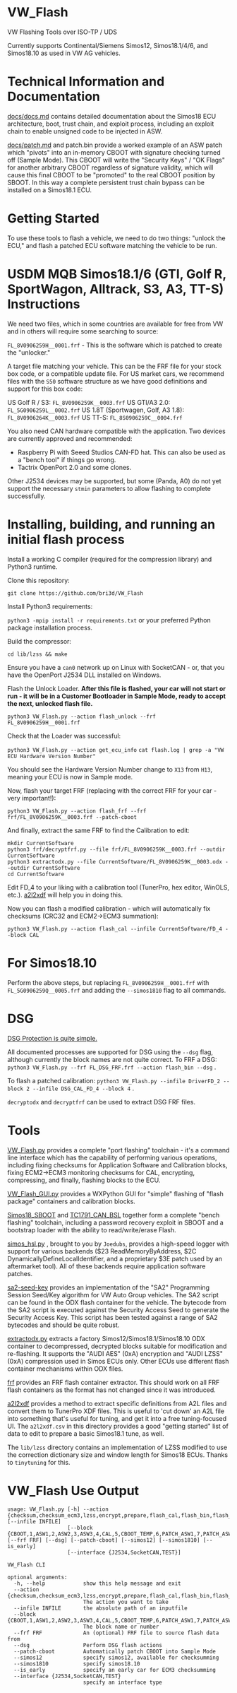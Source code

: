# VW_Flash

VW Flashing Tools over ISO-TP / UDS

Currently supports Continental/Siemens Simos12, Simos18.1/4/6, and Simos18.10 as used in VW AG vehicles. 

# Technical Information and Documentation

[docs/docs.md](docs/docs.md) contains detailed documentation about the Simos18 ECU architecture, boot, trust chain, and exploit process, including an exploit chain to enable unsigned code to be injected in ASW.

[docs/patch.md](docs/patch.md) and patch.bin provide a worked example of an ASW patch which "pivots" into an in-memory CBOOT with signature checking turned off (Sample Mode). This CBOOT will write the "Security Keys" / "OK Flags" for another arbitrary CBOOT regardless of signature validity, which will cause this final CBOOT to be "promoted" to the real CBOOT position by SBOOT. In this way a complete persistent trust chain bypass can be installed on a Simos18.1 ECU.

# Getting Started

To use these tools to flash a vehicle, we need to do two things: "unlock the ECU," and flash a patched ECU software matching the vehicle to be run. 

# USDM MQB Simos18.1/6 (GTI, Golf R, SportWagon, Alltrack, S3, A3, TT-S) Instructions

We need two files, which in some countries are available for free from VW and in others will require some searching to source:

`FL_8V0906259H__0001.frf` - This is the software which is patched to create the "unlocker."

A target file matching your vehicle. This can be the FRF file for your stock box code, or a compatible update file. For US market cars, we recommend files with the `S50` software structure as we have good definitions and support for this box code:

US Golf R / S3: `FL_8V0906259K__0003.frf`
US GTI/A3 2.0: `FL_5G0906259L__0002.frf`
US 1.8T (Sportwagen, Golf, A3 1.8): `FL_8V0906264K__0003.frf`
US TT-S: `FL_8S0906259C__0004.frf`

You also need CAN hardware compatible with the application. Two devices are currently approved and recommended:

* Raspberry Pi with Seeed Studios CAN-FD hat. This can also be used as a "bench tool" if things go wrong.
* Tactrix OpenPort 2.0 and some clones. 

Other J2534 devices may be supported, but some (Panda, A0) do not yet support the necessary `stmin` parameters to allow flashing to complete successfully.

# Installing, building, and running an initial flash process

Install a working C compiler (required for the compression library) and Python3 runtime.

Clone this repository:

`git clone https://github.com/bri3d/VW_Flash`

Install Python3 requirements:

`python3 -mpip install -r requirements.txt` or your preferred Python package installation process.

Build the compressor:

`cd lib/lzss && make`

Ensure you have a `can0` network up on Linux with SocketCAN - or, that you have the OpenPort J2534 DLL installed on Windows.


Flash the Unlock Loader. **After this file is flashed, your car will not start or run - it will be in a Customer Bootloader in Sample Mode, ready to accept the next, unlocked flash file.**

`python3 VW_Flash.py --action flash_unlock --frf FL_8V0906259H__0001.frf`

Check that the Loader was successful:

`python3 VW_Flash.py --action get_ecu_info`
`cat flash.log | grep -a "VW ECU Hardware Version Number"`

You should see the Hardware Version Number change to `X13` from `H13`, meaning your ECU is now in Sample mode.

Now, flash your target FRF (replacing with the correct FRF for your car - very important!):

`python3 VW_Flash.py --action flash_frf --frf frf/FL_8V0906259K__0003.frf --patch-cboot`

And finally, extract the same FRF to find the Calibration to edit:

```
mkdir CurrentSoftware
python3 frf/decryptfrf.py --file frf/FL_8V0906259K__0003.frf --outdir CurrentSoftware
python3 extractodx.py --file CurrentSoftware/FL_8V0906259K__0003.odx --outdir CurrentSoftware
cd CurrentSoftware
```

Edit FD_4 to your liking with a calibration tool (TunerPro, hex editor, WinOLS, etc.). [a2l2xdf](https://github.com/bri3d/a2l2xdf) will help you in doing this.

Now you can flash a modified calibration - which will automatically fix checksums (CRC32 and ECM2->ECM3 summation):

`python3 VW_Flash.py --action flash_cal --infile CurrentSoftware/FD_4 --block CAL`

# For Simos18.10

Perform the above steps, but replacing `FL_8V0906259H__0001.frf` with `FL_5G0906259Q__0005.frf` and adding the `--simos1810` flag to all commands.

# DSG

[DSG Protection is quite simple.](docs/dsg.md)

All documented processes are supported for DSG using the `--dsg` flag, although currently the block names are not quite correct. To FRF a DSG: `python3 VW_Flash.py --frf FL_DSG_FRF.frf --action flash_bin --dsg` .

To flash a patched calibration: `python3 VW_Flash.py --infile DriverFD_2 --block 2 --infile DSG_CAL_FD_4 --block 4` .

`decryptodx` and `decryptfrf` can be used to extract DSG FRF files. 

# Tools

[VW_Flash.py](VW_Flash.py) provides a complete "port flashing" toolchain - it's a command line interface which has the capability of performing various operations, including fixing checksums for Application Software and Calibration blocks, fixing ECM2->ECM3 monitoring checksums for CAL, encrypting, compressing, and finally, flashing blocks to the ECU.

[VW_Flash_GUI.py](VW_Flash_GUI.py) provides a WXPython GUI for "simple" flashing of "flash package" containers and calibration blocks.

[Simos18_SBOOT](https://github.com/bri3d/Simos18_SBOOT) and [TC1791_CAN_BSL](https://github.com/bri3d/TC1791_CAN_BSL) together form a complete "bench flashing" toolchain, including a password recovery exploit in SBOOT and a bootstrap loader with the ability to read/write/erase Flash.

[simos_hsl.py](https://github.com/joeFischetti/SimosHighSpeedLogger) , brought to you by `Joedubs`, provides a high-speed logger with support for various backends ($23 ReadMemoryByAddress, $2C DynamicallyDefineLocalIdentifier, and a proprietary $3E patch used by an aftermarket tool). All of these backends require application software patches. 

[sa2-seed-key](https://github.com/bri3d/sa2_seed_key) provides an implementation of the "SA2" Programming Session Seed/Key algorithm for VW Auto Group vehicles. The SA2 script can be found in the ODX flash container for the vehicle. The bytecode from the SA2 script is executed against the Security Access Seed to generate the Security Access Key. This script has been tested against a range of SA2 bytecodes and should be quite robust.

[extractodx.py](extractodx.py) extracts a factory Simos12/Simos18.1/Simos18.10 ODX container to decompressed, decrypted blocks suitable for modification and re-flashing. It supports the "AUDI AES" (0xA) encryption and "AUDI LZSS" (0xA) compression used in Simos ECUs only. Other ECUs use different flash container mechanisms within ODX files.

[frf](frf) provides an FRF flash container extractor. This should work on all FRF flash containers as the format has not changed since it was introduced.

[a2l2xdf](https://github.com/bri3d/a2l2xdf) provides a method to extract specific definitions from A2L files and convert them to TunerPro XDF files. This is useful to 'cut down' an A2L file into something that's useful for tuning, and get it into a free tuning-focused UI. The `a2l2xdf.csv` in this directory provides a good "getting started" list of data to edit to prepare a basic Simos18.1 tune, as well.

The `lib/lzss` directory contains an implementation of LZSS modified to use the correction dictionary size and window length for Simos18 ECUs. Thanks to `tinytuning` for this.

# VW_Flash Use Output

```
usage: VW_Flash.py [-h] --action {checksum,checksum_ecm3,lzss,encrypt,prepare,flash_cal,flash_bin,flash_frf,flash_raw,flash_unlock,get_ecu_info} [--infile INFILE]
                   [--block {CBOOT,1,ASW1,2,ASW2,3,ASW3,4,CAL,5,CBOOT_TEMP,6,PATCH_ASW1,7,PATCH_ASW2,8,PATCH_ASW3,9}] [--frf FRF] [--dsg] [--patch-cboot] [--simos12] [--simos1810] [--is_early]
                   [--interface {J2534,SocketCAN,TEST}]

VW_Flash CLI

optional arguments:
  -h, --help            show this help message and exit
  --action {checksum,checksum_ecm3,lzss,encrypt,prepare,flash_cal,flash_bin,flash_frf,flash_raw,flash_unlock,get_ecu_info}
                        The action you want to take
  --infile INFILE       the absolute path of an inputfile
  --block {CBOOT,1,ASW1,2,ASW2,3,ASW3,4,CAL,5,CBOOT_TEMP,6,PATCH_ASW1,7,PATCH_ASW2,8,PATCH_ASW3,9}
                        The block name or number
  --frf FRF             An (optional) FRF file to source flash data from
  --dsg                 Perform DSG flash actions
  --patch-cboot         Automatically patch CBOOT into Sample Mode
  --simos12             specify simos12, available for checksumming
  --simos1810           specify simos18.10
  --is_early            specify an early car for ECM3 checksumming
  --interface {J2534,SocketCAN,TEST}
                        specify an interface type

```
